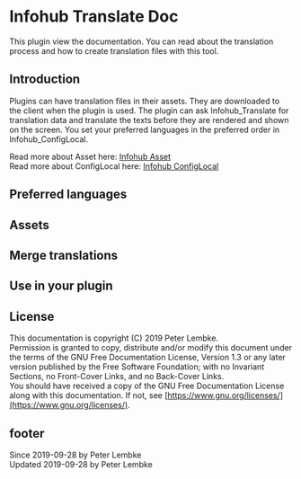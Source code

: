 # Infohub Translate Doc

This plugin view the documentation. You can read about the translation process and how to create translation files with
this tool.

## Introduction

Plugins can have translation files in their assets. They are downloaded to the client when the plugin is used. The
plugin can ask Infohub_Translate for translation data and translate the texts before they are rendered and shown on the
screen. You set your preferred languages in the preferred order in Infohub_ConfigLocal.

Read more about Asset here: [Infohub Asset](plugin,infohub_asset)  
Read more about ConfigLocal here: [Infohub ConfigLocal](plugin,infohub_configlocal)

## Preferred languages

## Assets

## Merge translations

## Use in your plugin

## License

This documentation is copyright (C) 2019 Peter Lembke.  
Permission is granted to copy, distribute and/or modify this document under the terms of the GNU Free Documentation
License, Version 1.3 or any later version published by the Free Software Foundation; with no Invariant Sections, no
Front-Cover Links, and no Back-Cover Links.  
You should have received a copy of the GNU Free Documentation License along with this documentation. If not,
see [https://www.gnu.org/licenses/](https://www.gnu.org/licenses/).

## footer

Since 2019-09-28 by Peter Lembke  
Updated 2019-09-28 by Peter Lembke
